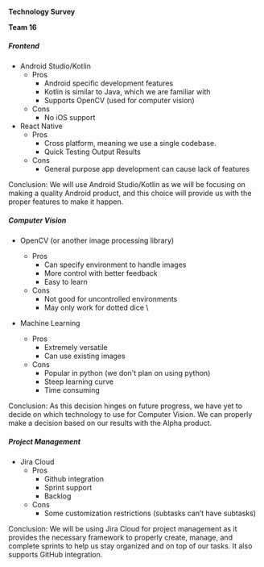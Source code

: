 **Technology Survey**

**Team 16**

##### Frontend



* Android Studio/Kotlin
    * Pros
        * Android specific development features
        * Kotlin is similar to Java, which we are familiar with
        * Supports OpenCV (used for computer vision)
    * Cons
        * No iOS support
* React Native 
    * Pros
        * Cross platform, meaning we use a single codebase. 
        * Quick Testing Output Results
    * Cons
        * General purpose app development can cause lack of features

Conclusion: We will use Android Studio/Kotlin as we will be focusing on making a quality Android product, and this choice will provide us with the proper features to make it happen. 



##### Computer Vision 




* OpenCV (or another image processing library)
    * Pros
        * Can specify environment to handle images
        * More control with better feedback
        * Easy to learn
    * Cons
        * Not good for uncontrolled environments
        * May only work for dotted dice \

* Machine Learning
    * Pros
        * Extremely versatile
        * Can use existing images
    * Cons
        * Popular in python (we don't plan on using python)
        * Steep learning curve
        * Time consuming

Conclusion: As this decision hinges on future progress, we have yet to decide on which technology to use for Computer Vision. We can properly make a decision based on our results with the Alpha product.

##### Project Management



* Jira Cloud
    * Pros
        * Github integration
        * Sprint support
        * Backlog
    * Cons
        * Some customization restrictions (subtasks can’t have subtasks)

Conclusion: We will be using Jira Cloud for project management as it provides the necessary framework to properly create, manage, and complete sprints to help us stay organized and on top of our tasks. It also supports GitHub integration. 